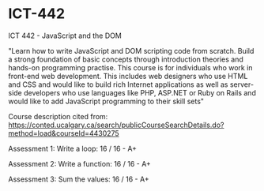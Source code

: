 # ICT-442
 ICT 442 - JavaScript and the DOM

"Learn how to write JavaScript and DOM scripting code from scratch. Build a strong foundation of basic concepts through introduction theories and hands-on programming practise. This course is for individuals who work in front-end web development. This includes web designers who use HTML and CSS and would like to build rich Internet applications as well as server-side developers who use languages like PHP, ASP.NET or Ruby on Rails and would like to add JavaScript programming to their skill sets"

Course description cited from: 
https://conted.ucalgary.ca/search/publicCourseSearchDetails.do?method=load&courseId=4430275

Assessment 1: Write a loop: 16 / 16 - A+

Assessment 2: Write a function: 16 / 16 - A+

Assessment 3: Sum the values: 16 / 16 - A+
